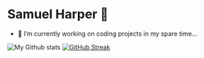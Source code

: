 # Samuel Harper 👋

- 🔭 I’m currently working on coding projects in my spare time...

<!-- 
- 🌱 I’m currently learning ...
- 👯 I’m looking to collaborate on ...
- 🤔 I’m looking for help with ...
- 💬 Ask me about ...
- 📫 How to reach me: ...
- 😄 Pronouns: ...
- ⚡ Fun fact: ...
-->

![My Github stats](https://github-readme-stats.vercel.app/api?username=sampyxis&show_icons=true&theme=synthwave&count_private=true&include_all_commits=true)
[![GitHub Streak](https://github-readme-streak-stats.herokuapp.com/?user=sampyxis&theme=synthwave)](https://git.io/streak-stats) 
<!-- [![trophy](https://github-profile-trophy.vercel.app/?username=sampyxis&theme=discord&no-frame=false&no-bg=false&margin-w=4) -->
